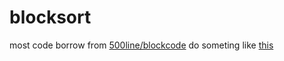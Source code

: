 # blocksort
most code borrow from [500line/blockcode](https://github.com/aosabook/500lines/tree/master/blockcode)
do someting like [this](https://codepen.io/chengxueming/pen/WMydBb)
